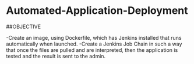 # Automated-Application-Deployment

##OBJECTIVE

 -Create an image, using Dockerfile, which has Jenkins installed that runs automatically when launched.
 -Create a Jenkins Job Chain in such a way that once the files are pulled and are interpreted, then the application is tested and the result is sent to the admin.
 
 
